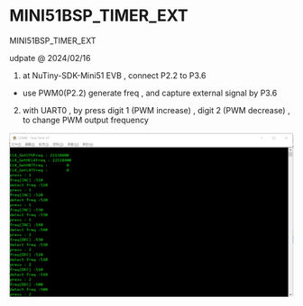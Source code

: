 # MINI51BSP_TIMER_EXT
 MINI51BSP_TIMER_EXT


udpate @ 2024/02/16

1. at NuTiny-SDK-Mini51 EVB , connect P2.2 to P3.6

- use PWM0(P2.2) generate freq , and capture external signal by P3.6 

2. with UART0 , by press digit 1 (PWM increase) , digit 2 (PWM decrease) , to change PWM output frequency

![image](https://github.com/released/MINI51BSP_TIMER_EXT/blob/main/log.jpg)

